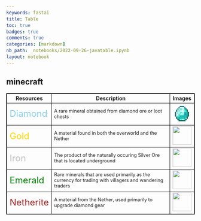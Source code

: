 ```yaml
---
keywords: fastai
title: Table
toc: true
badges: true
comments: true
categories: [markdown]
nb_path: _notebooks/2022-09-26-javatable.ipynb
layout: notebook
---
```


<!--
#################################################
### THIS FILE WAS AUTOGENERATED! DO NOT EDIT! ###
#################################################
# file to edit: _notebooks/2022-09-26-javatable.ipynb
-->

<div class="container" id="notebook-container">
        
<div class="cell border-box-sizing text_cell rendered"><div class="inner_cell">
<div class="text_cell_render border-box-sizing rendered_html">
<h2 id="minecraft">minecraft<a class="anchor-link" href="#minecraft"> </a></h2><html>
    <head>
        <style>
            table ,tr,td,th {  
                border: 1px solid #000;
            }
        </style>    
    </head>
    <body>
        <table>
            <tr>
                <th>Resources</th>
                <th>Description</th>
                <th>Images</th>
            </tr>
            <tr>
                <td style = "color:skyblue;"><font size= "5">Diamond
                <td style="font-size: 90%;">A rare mineral obtained from diamond ore or loot chests</td>
                <td style="width:5%;text-align:center;"><img src="dia1.png" width = 50 height = 50></td>
            </tr>
            <tr>
                <td style = "color:gold;"><font size= "5">Gold
                <td style="font-size: 90%;">A material found in both the overworld and the Nether</td>
                <td style="width:5%;text-align:center;"><img src="gold1.png" width = 50 height = 50></td>
            </tr>
            <tr>
                <td style = "color:silver;"><font size= "5">Iron
                <td style = "font-size: 90%;">The product of the naturally occuring Silver Ore that is located underground</td>
                <td style="width:5%;text-align:center;"><img src="download6.png" width = 50 height = 50></td>
            </tr>
            <tr>
                <td style = "color:green;"><font size= "5">Emerald
                <td style = "font-size: 90%;">Rare minerals that are used primarily as the currency for trading with villagers and wandering traders</td>
                <td style="width:5%;text-align:center;"><img src="download5.png" width = 50 height = 50></td>
            </tr>
            <tr>
                <td style = "color:brown"><font size= "5">Netherite
                <td style = "font-size: 90%;">A material from the Nether, used primarily to upgrade diamond gear</td>
                <td style="width:5%;text-align:center;"><img src="ne2.png" width = 50 height = 50></td>
            </tr>
        </table>
    </body>
</html>
</div>
</div>
</div>
</div>
 

